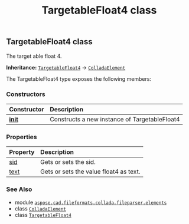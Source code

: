 ﻿---
title: TargetableFloat4 class
second_title: Aspose.CAD for Python via .NET API References
description: 
type: docs
weight: 1060
url: /aspose.cad.fileformats.collada.fileparser.elements/targetablefloat4/
is_root: false
---

## TargetableFloat4 class

The target able float 4.



**Inheritance:** [`TargetableFloat4`](/cad/python-net/aspose.cad.fileformats.collada.fileparser.elements/targetablefloat4) → 
[`ColladaElement`](/cad/python-net/aspose.cad.fileformats.collada.fileparser.elements/colladaelement)



The TargetableFloat4 type exposes the following members:

### Constructors
| Constructor | Description |
| :- | :- |
| [__init__](/cad/python-net/aspose.cad.fileformats.collada.fileparser.elements/targetablefloat4/__init__/#) | Constructs a new instance of TargetableFloat4 |


### Properties
| Property | Description |
| :- | :- |
| [sid](/cad/python-net/aspose.cad.fileformats.collada.fileparser.elements/targetablefloat4/sid) | Gets or sets the sid. |
| [text](/cad/python-net/aspose.cad.fileformats.collada.fileparser.elements/targetablefloat4/text) | Gets or sets the value float4 as text. |



### See Also
* module [`aspose.cad.fileformats.collada.fileparser.elements`](..)
* class [`ColladaElement`](/cad/python-net/aspose.cad.fileformats.collada.fileparser.elements/colladaelement)
* class [`TargetableFloat4`](/cad/python-net/aspose.cad.fileformats.collada.fileparser.elements/targetablefloat4)

